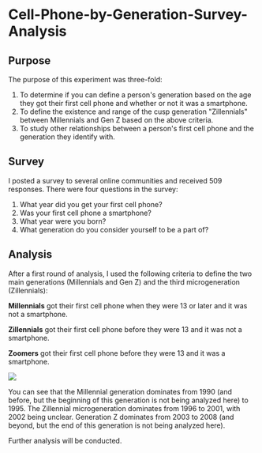 # Cell-Phone-by-Generation-Survey-Analysis
## Purpose
The purpose of this experiment was three-fold:
1. To determine if you can define a person's generation based on the age they got their first cell phone and whether or not it was a smartphone.
2. To define the existence and range of the cusp generation "Zillennials" between Millennials and Gen Z based on the above criteria.
3. To study other relationships between a person's first cell phone and the generation they identify with.

## Survey
I posted a survey to several online communities and received 509 responses. There were four questions in the survey:
1. What year did you get your first cell phone?
2. Was your first cell phone a smartphone?
3. What year were you born?
4. What generation do you consider yourself to be a part of?

## Analysis
After a first round of analysis, I used the following criteria to define the two main generations (Millennials and Gen Z) and the third microgeneration (Zillennials):

**Millennials** got their first cell phone when they were 13 or later and it was not a smartphone.

**Zillennials** got their first cell phone before they were 13 and it was not a smartphone.

**Zoomers** got their first cell phone before they were 13 and it was a smartphone.

![](https://github.com/ldnljcksn/Cell-Phone-by-Generation-Survey-Analysis/blob/main/Calculated%20Generation%20Percents%20by%20Year.png=500x500)

You can see that the Millennial generation dominates from 1990 (and before, but the beginning of this generation is not being analyzed here) to 1995. The Zillennial microgeneration dominates from 1996 to 2001, with 2002 being unclear. Generation Z dominates from 2003 to 2008 (and beyond, but the end of this generation is not being analyzed here).

Further analysis will be conducted.
